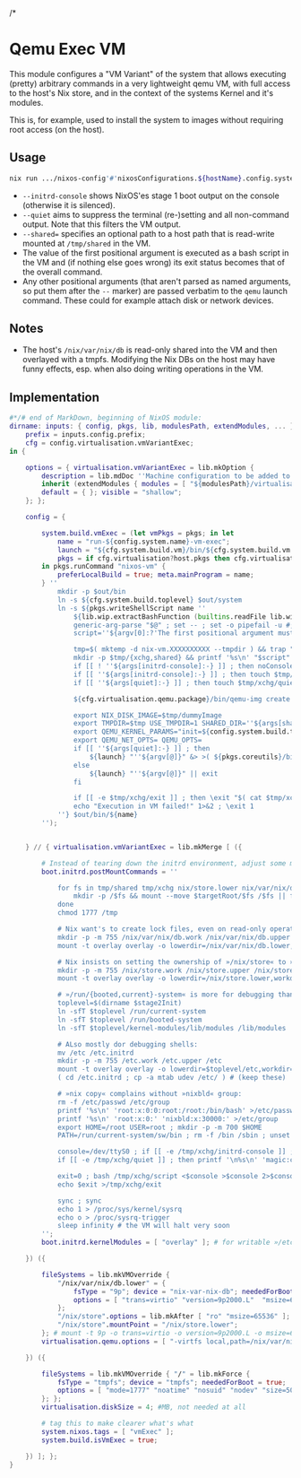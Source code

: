 /*

# Qemu Exec VM

This module configures a "VM Variant" of the system that allows executing (pretty) arbitrary commands in a very lightweight qemu VM, with full access to the host's Nix store, and in the context of the systems Kernel and it's modules.

This is, for example, used to install the system to images without requiring root access (on the host).


## Usage

```bash
nix run .../nixos-config'#'nixosConfigurations.${hostName}.config.system.build.vmExec -- [--quiet] [--initrd-console] [--shared=/host/path/to/shared] "bash commands to run in VM" [-- ...extra-qemu-options]
```

* `--initrd-console` shows NixOS'es stage 1 boot output on the console (otherwise it is silenced).
* `--quiet` aims to suppress the terminal (re-)setting and all non-command output. Note that this filters the VM output.
* `--shared=` specifies an optional path to a host path that is read-write mounted at `/tmp/shared` in the VM.
* The value of the first positional argument is executed as a bash script in the VM and (if nothing else goes wrong) its exit status becomes that of the overall command.
* Any other positional arguments (that aren't parsed as named arguments, so put them after the `--` marker) are passed verbatim to the `qemu` launch command. These could for example attach disk or network devices.


## Notes

* The host's `/nix/var/nix/db` is read-only shared into the VM and then overlayed with a tmpfs. Modifying the Nix DBs on the host may have funny effects, esp. when also doing writing operations in the VM.


## Implementation

```nix
#*/# end of MarkDown, beginning of NixOS module:
dirname: inputs: { config, pkgs, lib, modulesPath, extendModules, ... }: let inherit (inputs.self) lib; in let
    prefix = inputs.config.prefix;
    cfg = config.virtualisation.vmVariantExec;
in {

    options = { virtualisation.vmVariantExec = lib.mkOption {
        description = lib.mdDoc ''Machine configuration to be added to the system's qemu exec VM.'';
        inherit (extendModules { modules = [ "${modulesPath}/virtualisation/qemu-vm.nix" ]; }) type;
        default = { }; visible = "shallow";
    }; };

    config = {

        system.build.vmExec = (let vmPkgs = pkgs; in let
            name = "run-${config.system.name}-vm-exec";
            launch = "${cfg.system.build.vm}/bin/${cfg.system.build.vm.meta.mainProgram}";
            pkgs = if cfg.virtualisation?host.pkgs then cfg.virtualisation.host.pkgs else vmPkgs;
        in pkgs.runCommand "nixos-vm" {
            preferLocalBuild = true; meta.mainProgram = name;
        } ''
            mkdir -p $out/bin
            ln -s ${cfg.system.build.toplevel} $out/system
            ln -s ${pkgs.writeShellScript name ''
                ${lib.wip.extractBashFunction (builtins.readFile lib.wip.setup-scripts.utils) "generic-arg-parse"}
                generic-arg-parse "$@" ; set -- ; set -o pipefail -u #; set -x
                script=''${argv[0]:?'The first positional argument must be the script to execute in the VM'} ; argv=( "''${argv[@]:1}" )

                tmp=$( mktemp -d nix-vm.XXXXXXXXXX --tmpdir ) && trap "rm -rf '$tmp'" EXIT || exit
                mkdir -p $tmp/{xchg,shared} && printf '%s\n' "$script" >$tmp/xchg/script && chmod +x $tmp/xchg/script || exit
                if [[ ! ''${args[initrd-console]:-} ]] ; then noConsole=1 ; fi
                if [[ ''${args[initrd-console]:-} ]] ; then touch $tmp/xchg/initrd-console ; fi
                if [[ ''${args[quiet]:-} ]] ; then touch $tmp/xchg/quiet ; fi

                ${cfg.virtualisation.qemu.package}/bin/qemu-img create -f qcow2 $tmp/dummyImage 4M &>/dev/null # do this silently

                export NIX_DISK_IMAGE=$tmp/dummyImage
                export TMPDIR=$tmp USE_TMPDIR=1 SHARED_DIR=''${args[shared]:-$tmp/shared}
                export QEMU_KERNEL_PARAMS="init=${config.system.build.toplevel}/init ''${noConsole:+console=tty1} edd=off boot.shell_on_fail"
                export QEMU_NET_OPTS= QEMU_OPTS=
                if [[ ''${args[quiet]:-} ]] ; then
                    ${launch} "''${argv[@]}" &> >( ${pkgs.coreutils}/bin/tr -dc '[[:print:]]\r\n\t' | { while IFS= read line ; do if [[ $line == magic:cm4alv0wly79p6i4aq32hy36i* ]] ; then break ; fi ; done ; cat ; } ) || { e=$? ; echo "Execution of VM failed!" 1>&2 ; exit $e ; }
                else
                    ${launch} "''${argv[@]}" || exit
                fi

                if [[ -e $tmp/xchg/exit ]] ; then \exit "$( cat $tmp/xchg/exit )" ; fi
                echo "Execution in VM failed!" 1>&2 ; \exit 1
            ''} $out/bin/${name}
        '');


    } // { virtualisation.vmVariantExec = lib.mkMerge [ ({

        # Instead of tearing down the initrd environment, adjust some mounts and run the »command« in the initrd:
        boot.initrd.postMountCommands = ''

            for fs in tmp/shared tmp/xchg nix/store.lower nix/var/nix/db.lower ; do
                mkdir -p /$fs && mount --move $targetRoot/$fs /$fs || fail
            done
            chmod 1777 /tmp

            # Nix want's to create lock files, even on read-only operations:
            mkdir -p -m 755 /nix/var/nix/db.work /nix/var/nix/db.upper /nix/var/nix/db
            mount -t overlay overlay -o lowerdir=/nix/var/nix/db.lower,workdir=/nix/var/nix/db.work,upperdir=/nix/var/nix/db.upper /nix/var/nix/db

            # Nix insists on setting the ownership of »/nix/store« to »0:30000« (if run as root(?) and it is something else, e.g. when using »nix-user-chroot«):
            mkdir -p -m 755 /nix/store.work /nix/store.upper /nix/store
            mount -t overlay overlay -o lowerdir=/nix/store.lower,workdir=/nix/store.work,upperdir=/nix/store.upper /nix/store

            # »/run/{booted,current}-system« is more for debugging than anything else, but changing »/lib/modules« makes modprobe use the full system's modules, instead of only the initrd ones:
            toplevel=$(dirname $stage2Init)
            ln -sfT $toplevel /run/current-system
            ln -sfT $toplevel /run/booted-system
            ln -sfT $toplevel/kernel-modules/lib/modules /lib/modules

            # ALso mostly dor debugging shells:
            mv /etc /etc.initrd
            mkdir -p -m 755 /etc.work /etc.upper /etc
            mount -t overlay overlay -o lowerdir=$toplevel/etc,workdir=/etc.work,upperdir=/etc.upper /etc
            ( cd /etc.initrd ; cp -a mtab udev /etc/ ) # (keep these)

            # »nix copy« complains without »nixbld« group:
            rm -f /etc/passwd /etc/group
            printf '%s\n' 'root:x:0:0:root:/root:/bin/bash' >/etc/passwd
            printf '%s\n' 'root:x:0:' 'nixbld:x:30000:' >/etc/group
            export HOME=/root USER=root ; mkdir -p -m 700 $HOME
            PATH=/run/current-system/sw/bin ; rm -f /bin /sbin ; unset LD_LIBRARY_PATH

            console=/dev/ttyS0 ; if [[ -e /tmp/xchg/initrd-console ]] ; then console=/dev/console ; fi # (does this even make a difference?)
            if [[ -e /tmp/xchg/quiet ]] ; then printf '\n%s\n' 'magic:cm4alv0wly79p6i4aq32hy36i...' >$console ; fi

            exit=0 ; bash /tmp/xchg/script <$console >$console 2>$console || exit=$?
            echo $exit >/tmp/xchg/exit

            sync ; sync
            echo 1 > /proc/sys/kernel/sysrq
            echo o > /proc/sysrq-trigger
            sleep infinity # the VM will halt very soon
        '';
        boot.initrd.kernelModules = [ "overlay" ]; # for writable »/etc«, chown of »/nix/store« and locks in »/nix/var/nix/db«

    }) ({

        fileSystems = lib.mkVMOverride {
            "/nix/var/nix/db.lower" = {
                fsType = "9p"; device = "nix-var-nix-db"; neededForBoot = true;
                options = [ "trans=virtio" "version=9p2000.L"  "msize=65536" "ro" ];
            };
            "/nix/store".options = lib.mkAfter [ "ro" "msize=65536" ];
            "/nix/store".mountPoint = "/nix/store.lower";
        }; # mount -t 9p -o trans=virtio -o version=9p2000.L -o msize=65536 nix-var-nix-db /nix/var/nix/db
        virtualisation.qemu.options = [ "-virtfs local,path=/nix/var/nix/db,security_model=none,mount_tag=nix-var-nix-db,readonly=on" ]; # (doing this manually to pass »readonly«, to not ever corrupt the host's Nix DBs)

    }) ({

        fileSystems = lib.mkVMOverride { "/" = lib.mkForce {
            fsType = "tmpfs"; device = "tmpfs"; neededForBoot = true;
            options = [ "mode=1777" "noatime" "nosuid" "nodev" "size=50%" ];
        }; };
        virtualisation.diskSize = 4; #MB, not needed at all

        # tag this to make clearer what's what
        system.nixos.tags = [ "vmExec" ];
        system.build.isVmExec = true;

    }) ]; };
}
